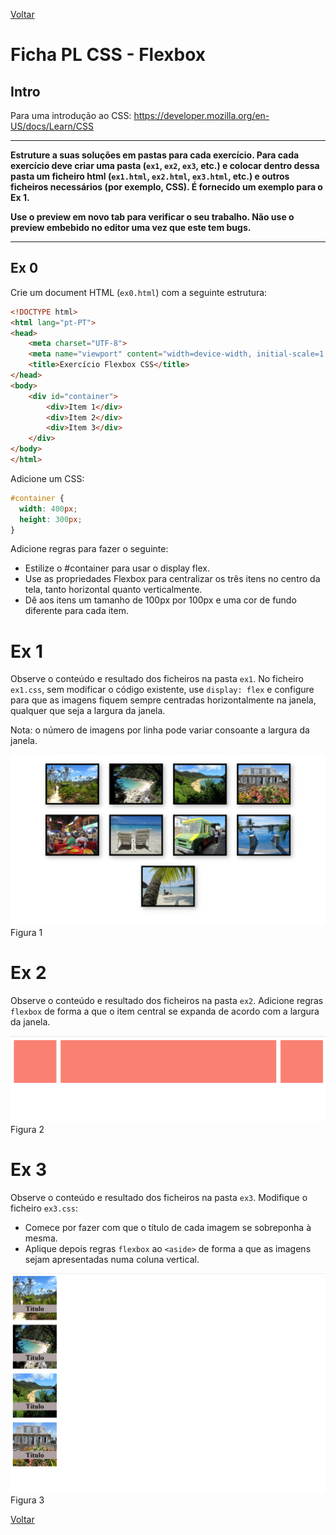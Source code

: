 [Voltar](/.tutorial/1.begin.md)
# Ficha PL CSS - Flexbox

## Intro
Para uma introdução ao CSS: https://developer.mozilla.org/en-US/docs/Learn/CSS

--- 

**Estruture a suas soluções em pastas para cada exercício. Para cada exercício deve criar uma pasta (`ex1`, `ex2`, `ex3`, etc.) e colocar dentro dessa pasta um ficheiro html (`ex1.html`, `ex2.html`, `ex3.html`, etc.) e outros ficheiros necessários (por exemplo, CSS). É fornecido um exemplo para o Ex 1.**

__Use o preview em novo tab para verificar o seu trabalho. Não use o preview embebido no editor uma vez que este tem bugs.__

--- 

## Ex 0
Crie um document HTML (`ex0.html`) com a seguinte estrutura:
```html
<!DOCTYPE html>
<html lang="pt-PT">
<head>
    <meta charset="UTF-8">
    <meta name="viewport" content="width=device-width, initial-scale=1.0">
    <title>Exercício Flexbox CSS</title>
</head>
<body>
    <div id="container">
        <div>Item 1</div>
        <div>Item 2</div>
        <div>Item 3</div>
    </div>
</body>
</html>
```

Adicione um CSS:
```css
#container {
  width: 400px;
  height: 300px;
}
```

Adicione regras para fazer o seguinte:

- Estilize o #container para usar o display flex.
- Use as propriedades Flexbox para centralizar os três itens no centro da tela, tanto horizontal quanto verticalmente.
- Dê aos itens um tamanho de 100px por 100px e uma cor de fundo diferente para cada item.

# Ex 1

Observe o conteúdo e resultado dos ficheiros na pasta `ex1`.
No ficheiro `ex1.css`, sem modificar o código existente, use `display: flex` e configure para que as imagens fiquem sempre centradas horizontalmente na janela, qualquer que seja a largura da janela. 

Nota: o número de imagens por linha pode variar consoante a largura da janela.

![](assets/fig1.png)
Figura 1


# Ex 2
Observe o conteúdo e resultado dos ficheiros na pasta `ex2`.
Adicione regras `flexbox` de forma a que o item central se expanda de acordo com a largura da janela.

![](assets/fig2.png)
Figura 2

# Ex 3
Observe o conteúdo e resultado dos ficheiros na pasta `ex3`.
Modifique o ficheiro `ex3.css`:
- Comece por fazer com que o título de cada imagem se sobreponha à mesma.
- Aplique depois regras `flexbox` ao `<aside>` de forma a que as imagens sejam apresentadas numa coluna vertical.
  
![](assets/fig3.png)
Figura 3


[Voltar](/.tutorial/1.begin.md)